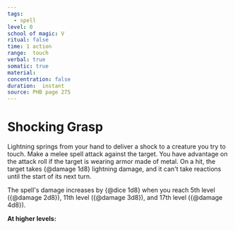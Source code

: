 ```yaml
---
tags:
  - spell
level: 0
school of magic: V
ritual: false
time: 1 action
range:  touch
verbal: true
somatic: true
material: 
concentration: false
duration:  instant
source: PHB page 275
---
```

# Shocking Grasp
Lightning springs from your hand to deliver a shock to a creature you try to touch. Make a melee spell attack against the target. You have advantage on the attack roll if the target is wearing armor made of metal. On a hit, the target takes {@damage 1d8} lightning damage, and it can't take reactions until the start of its next turn.

The spell's damage increases by {@dice 1d8} when you reach 5th level ({@damage 2d8}), 11th level ({@damage 3d8}), and 17th level ({@damage 4d8}).

**At higher levels:** 